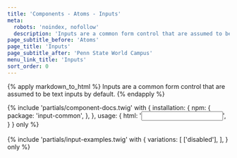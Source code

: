 ```yaml
---
title: 'Components - Atoms - Inputs'
meta:
  robots: 'noindex, nofollow'
  description: 'Inputs are a common form control that are assumed to be text inputs by default.'
page_subtitle_before: 'Atoms'
page_title: 'Inputs'
page_subtitle_after: 'Penn State World Campus'
menu_link_title: 'Inputs'
sort_order: 0
---
```

{% apply markdown_to_html %}
Inputs are a common form control that are assumed to be text inputs by default.
{% endapply %}

{% include 'partials/component-docs.twig' with {
  installation: {
    npm: {
      package: 'input-common',
    },
  },
  usage: {
    html: '<input>',
  }
} only %}
<br>
<br>
{% include 'partials/input-examples.twig' with {
  variations: [
    ['disabled'],
  ],
} only %}